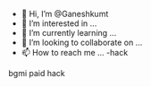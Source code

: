 - 👋 Hi, I’m @Ganeshkumt
- 👀 I’m interested in ...
- 🌱 I’m currently learning ...
- 💞️ I’m looking to collaborate on ...
- 📫 How to reach me ...
-hack
<!---
Ganeshkumt/Ganeshkumt is a ✨ special ✨ repository because its `README.md` (this file) appears on your GitHub profile.
You can click the Preview link to take a look at your changes.
--->
bgmi paid hack
